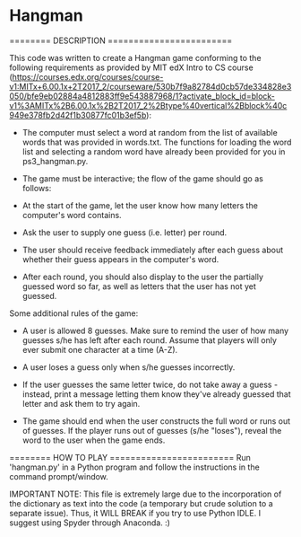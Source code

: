 # Hangman

========  DESCRIPTION  ========================

This code was written to create a Hangman game conforming to the following requirements as provided by MIT edX Intro to CS course (https://courses.edx.org/courses/course-v1:MITx+6.00.1x+2T2017_2/courseware/530b7f9a82784d0cb57de334828e3050/bfe9eb02884a4812883ff9e543887968/1?activate_block_id=block-v1%3AMITx%2B6.00.1x%2B2T2017_2%2Btype%40vertical%2Bblock%40c949e378fb2d42f1b30877fc01b3ef5b):


- The computer must select a word at random from the list of available words that was provided in words.txt. The functions for loading the word list and selecting a random word have already been provided for you in ps3_hangman.py.

- The game must be interactive; the flow of the game should go as follows:

- At the start of the game, let the user know how many letters the computer's word contains.

- Ask the user to supply one guess (i.e. letter) per round.

- The user should receive feedback immediately after each guess about whether their guess appears in the computer's word.

- After each round, you should also display to the user the partially guessed word so far, as well as letters that the user has not yet guessed.


Some additional rules of the game:

- A user is allowed 8 guesses. Make sure to remind the user of how many guesses s/he has left after each round. Assume that players will only ever submit one character at a time (A-Z).

- A user loses a guess only when s/he guesses incorrectly.

- If the user guesses the same letter twice, do not take away a guess - instead, print a message letting them know they've already guessed that letter and ask them to try again.

- The game should end when the user constructs the full word or runs out of guesses. If the player runs out of guesses (s/he "loses"), reveal the word to the user when the game ends.

========  HOW TO PLAY  ========================
Run 'hangman.py' in a Python program and follow the instructions in the command prompt/window. 

IMPORTANT NOTE:  This file is extremely large due to the incorporation of the dictionary as text into the code (a temporary but crude solution to a separate issue).  Thus, it WILL BREAK if you try to use Python IDLE.  I suggest using Spyder through Anaconda.  :)
